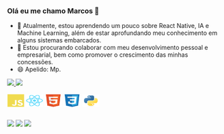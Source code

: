 ### Olá eu me chamo Marcos 👋

- 🌱 Atualmente, estou aprendendo um pouco sobre React Native, IA e Machine Learning, além de estar aprofundando meu conhecimento em alguns sistemas embarcados.
- 👯 Estou procurando colaborar com meu desenvolvimento pessoal e empresarial, bem como promover o crescimento das minhas concessões.
- 😄 Apelido: Mp.

<div>
  <a href="https://github.com/Marcs-paulo/github-readme-stats">
    <img height="180em" src="https://github-readme-stats.vercel.app/api?username=Marcs-Paulo&show_icons=true&theme=dark" />
  </a>
  <a href="https://github.com/Marcs-paulo/github-readme-stats">
    <img height="180em" src="https://github-readme-stats.vercel.app/api/top-langs/?username=Marcs-Paulo&layout=compact&theme=dark"/>
  </a>
</div>


<div style="display: inline_block"><br>
  <img align="center" alt="MP-Js" height="30" width="40" src="https://raw.githubusercontent.com/devicons/devicon/master/icons/javascript/javascript-plain.svg">
  <img align="center" alt="MP-React" height="30" width="40" src="https://raw.githubusercontent.com/devicons/devicon/master/icons/react/react-original.svg">
  <img align="center" alt="MP-HTML" height="30" width="40" src="https://raw.githubusercontent.com/devicons/devicon/master/icons/html5/html5-original.svg">
  <img align="center" alt="MP-CSS" height="30" width="40" src="https://raw.githubusercontent.com/devicons/devicon/master/icons/css3/css3-original.svg">
  <img align="center" alt="MP-Python" height="30" width="40" src="https://raw.githubusercontent.com/devicons/devicon/master/icons/python/python-original.svg">

</div>
  
  ##
 
<div> 
  <a href="https://instagram.com/marcs.paulo_/" target="_blank"><img src="https://img.shields.io/badge/-Instagram-%23E4405F?style=for-the-badge&logo=instagram&logoColor=white" target="_blank"></a>
  <a href = "mailto:mp.dantasjoaquim0102@gmail.com"><img src="https://img.shields.io/badge/-Gmail-%23333?style=for-the-badge&logo=gmail&logoColor=white" target="_blank"></a>
  <a href="https://www.linkedin.com/in/marcos-paulo-dantas-joaquim-244319254?utm_source=share&utm_campaign=share_via&utm_content=profile&utm_medium=android_app" target="_blank"><img src="https://img.shields.io/badge/-LinkedIn-%230077B5?style=for-the-badge&logo=linkedin&logoColor=white" target="_blank"></a> 
  
</div>
